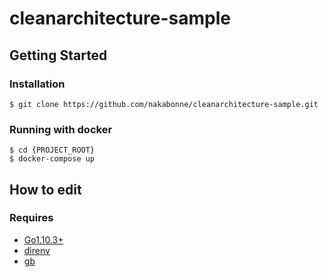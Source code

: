# cleanarchitecture-sample

## Getting Started

### Installation

```
$ git clone https://github.com/nakabonne/cleanarchitecture-sample.git
```

### Running with docker

```
$ cd {PROJECT_ROOT}
$ docker-compose up
```

## How to edit

### Requires

- [Go1.10.3+](https://golang.org/dl/)
- [direnv](https://github.com/direnv/direnv)
- [gb](github.com/constabulary/gb)
